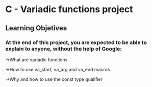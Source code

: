 <h1>C - Variadic functions project</h1>
<h2>Learning Objetives</h2>
<h3>At the end of this project, you are expected to be able to explain to anyone, without the help of Google:</h3>

→What are variadic functions

→How to use va_start, va_arg and va_end macros

→Why and how to use the const type qualifier
